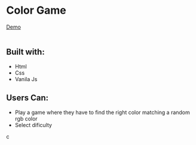 <h1>Color Game</h1>
<a href="https://danielgarciaguillen.github.io/colorGame/">
  Demo
</a>
<br />
<br />

<h2>Built with:</h2>
<ul>
  <li>Html</li>
  <li>Css</li>
  <li>Vanila Js</li>
 </ul>

<h2>Users Can:</h2>
<ul>
  <li>Play a game where they have to find the right color matching a random rgb color</li>
  <li>Select dificulty</li>
</ul>
c